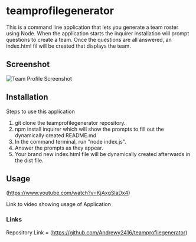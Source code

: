 # teamprofilegenerator

<p> This is a command line application that lets you generate a team roster using Node. When the application starts
the inquirer installation will prompt questions to create a team. Once the questions are all answered, an index.html fil will be created that displays the team. </p>

## Screenshot 

![Team Profile Screenshot](https://user-images.githubusercontent.com/89713438/143819265-3fab2f74-67e0-441e-a6bc-e462ecabfd12.jpg)

## Installation

Steps to use this application

1. git clone the teamprofilegenerator repository.
2. npm install inquirer which will show the prompts to fill out the dynamically created README.md
3. In the command terminal, run "node index.js".
4. Answer the prompts as they appear. 
5. Your brand new index.html file will be dynamically created afterwards in the dist file.

## Usage

(https://www.youtube.com/watch?v=KjAxgSlaDx4)

Link to video showing usage of Application

### Links

Repository Link = (https://github.com/Andrewy2416/teamprofilegenerator)
